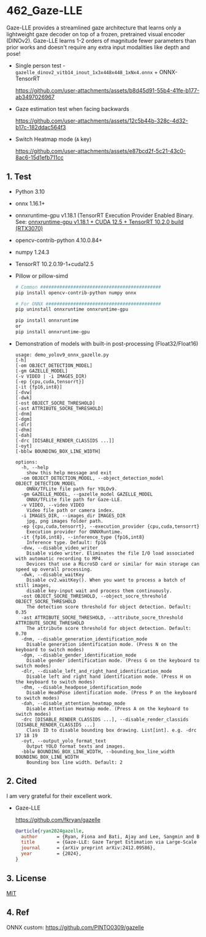 # 462_Gaze-LLE

Gaze-LLE provides a streamlined gaze architecture that learns only a lightweight gaze decoder on top of a frozen, pretrained visual encoder (DINOv2). Gaze-LLE learns 1-2 orders of magnitude fewer parameters than prior works and doesn't require any extra input modalities like depth and pose!

- Single person test - `gazelle_dinov2_vitb14_inout_1x3x448x448_1xNx4.onnx` + ONNX-TensorRT

  https://github.com/user-attachments/assets/b8d45d91-55b4-41fe-b177-ab3497026967

- Gaze estimation test when facing backwards

  https://github.com/user-attachments/assets/12c5b44b-328c-4d32-b17c-182ddac564f3

- Switch Heatmap mode (`A` key)

  https://github.com/user-attachments/assets/e87bcd2f-5c21-43c0-8ac6-15d1efb711cc

## 1. Test
  - Python 3.10
  - onnx 1.16.1+
  - onnxruntime-gpu v1.18.1 (TensorRT Execution Provider Enabled Binary. See: [onnxruntime-gpu v1.18.1 + CUDA 12.5 + TensorRT 10.2.0 build (RTX3070)](https://zenn.dev/pinto0309/scraps/801db283883c38)
  - opencv-contrib-python 4.10.0.84+
  - numpy 1.24.3
  - TensorRT 10.2.0.19-1+cuda12.5
  - Pillow or pillow-simd

    ```bash
    # Common ############################################
    pip install opencv-contrib-python numpy onnx

    # For ONNX ##########################################
    pip uninstall onnxruntime onnxruntime-gpu

    pip install onnxruntime
    or
    pip install onnxruntime-gpu
    ```

  - Demonstration of models with built-in post-processing (Float32/Float16)
    ```
    usage: demo_yolov9_onnx_gazelle.py
    [-h]
    [-om OBJECT_DETECTION_MODEL]
    [-gm GAZELLE_MODEL]
    (-v VIDEO | -i IMAGES_DIR)
    [-ep {cpu,cuda,tensorrt}]
    [-it {fp16,int8}]
    [-dvw]
    [-dwk]
    [-ost OBJECT_SOCRE_THRESHOLD]
    [-ast ATTRIBUTE_SOCRE_THRESHOLD]
    [-dnm]
    [-dgm]
    [-dlr]
    [-dhm]
    [-dah]
    [-drc [DISABLE_RENDER_CLASSIDS ...]]
    [-oyt]
    [-bblw BOUNDING_BOX_LINE_WIDTH]

    options:
      -h, --help
        show this help message and exit
      -om OBJECT_DETECTION_MODEL, --object_detection_model OBJECT_DETECTION_MODEL
        ONNX/TFLite file path for YOLOv9.
      -gm GAZELLE_MODEL, --gazelle_model GAZELLE_MODEL
        ONNX/TFLite file path for Gaze-LLE.
      -v VIDEO, --video VIDEO
        Video file path or camera index.
      -i IMAGES_DIR, --images_dir IMAGES_DIR
        jpg, png images folder path.
      -ep {cpu,cuda,tensorrt}, --execution_provider {cpu,cuda,tensorrt}
        Execution provider for ONNXRuntime.
      -it {fp16,int8}, --inference_type {fp16,int8}
        Inference type. Default: fp16
      -dvw, --disable_video_writer
        Disable video writer. Eliminates the file I/O load associated with automatic recording to MP4.
        Devices that use a MicroSD card or similar for main storage can speed up overall processing.
      -dwk, --disable_waitKey
        Disable cv2.waitKey(). When you want to process a batch of still images,
        disable key-input wait and process them continuously.
      -ost OBJECT_SOCRE_THRESHOLD, --object_socre_threshold OBJECT_SOCRE_THRESHOLD
        The detection score threshold for object detection. Default: 0.35
      -ast ATTRIBUTE_SOCRE_THRESHOLD, --attribute_socre_threshold ATTRIBUTE_SOCRE_THRESHOLD
        The attribute score threshold for object detection. Default: 0.70
      -dnm, --disable_generation_identification_mode
        Disable generation identification mode. (Press N on the keyboard to switch modes)
      -dgm, --disable_gender_identification_mode
        Disable gender identification mode. (Press G on the keyboard to switch modes)
      -dlr, --disable_left_and_right_hand_identification_mode
        Disable left and right hand identification mode. (Press H on the keyboard to switch modes)
      -dhm, --disable_headpose_identification_mode
        Disable HeadPose identification mode. (Press P on the keyboard to switch modes)
      -dah, --disable_attention_heatmap_mode
        Disable Attention Heatmap mode. (Press A on the keyboard to switch modes)
      -drc [DISABLE_RENDER_CLASSIDS ...], --disable_render_classids [DISABLE_RENDER_CLASSIDS ...]
        Class ID to disable bounding box drawing. List[int]. e.g. -drc 17 18 19
      -oyt, --output_yolo_format_text
        Output YOLO format texts and images.
      -bblw BOUNDING_BOX_LINE_WIDTH, --bounding_box_line_width BOUNDING_BOX_LINE_WIDTH
        Bounding box line width. Default: 2
    ```

## 2. Cited
  I am very grateful for their excellent work.
  - Gaze-LLE

    https://github.com/fkryan/gazelle

    ```bibtex
    @article{ryan2024gazelle,
      author       = {Ryan, Fiona and Bati, Ajay and Lee, Sangmin and Bolya, Daniel and Hoffman, Judy and Rehg, James M},
      title        = {Gaze-LLE: Gaze Target Estimation via Large-Scale Learned Encoders},
      journal      = {arXiv preprint arXiv:2412.09586},
      year         = {2024},
    }
    ```

## 3. License
[MIT](https://github.com/PINTO0309/PINTO_model_zoo/blob/main/462_Gaze-LLE/LICENSE)

## 4. Ref
ONNX custom: https://github.com/PINTO0309/gazelle
